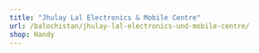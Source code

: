 ```yaml
---
title: "Jhulay Lal Electronics & Mobile Centre"
url: /balochistan/jhulay-lal-electronics-und-mobile-centre/
shop: Handy
---
```

